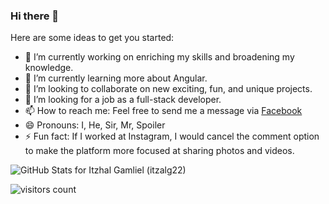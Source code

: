 ### Hi there 👋

Here are some ideas to get you started:

- 🔭 I’m currently working on enriching my skills and broadening my knowledge.
- 🌱 I’m currently learning more about Angular.
- 👯 I’m looking to collaborate on new exciting, fun, and unique projects.
- 🤔 I’m looking for a job as a full-stack developer.
- 📫 How to reach me: Feel free to send me a message via [Facebook](https://www.facebook.com/itzal.gamliel/)
- 😄 Pronouns: I, He, Sir, Mr, Spoiler
- ⚡ Fun fact: If I worked at Instagram, I would cancel the comment option to make the platform more focused at sharing photos and videos.


<img src="https://github-readme-stats.vercel.app/api?username=itzalg22&show_icons=true&icon_color=0366d6&bg_color=0d1117&text_color=ffffff&hide_title=false" alt="GitHub Stats for Itzhal Gamliel (itzalg22)">

![visitors count](https://komarev.com/ghpvc/?username=itzalg22)
